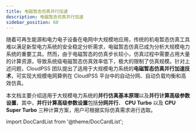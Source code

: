 ```yaml
---
title: 电磁暂态仿真并行加速
description: 电磁暂态仿真并行加速
sidebar_position: 60
---
```



随着可再生能源和电力电子设备在电网中大规模地应用，传统的机电暂态仿真工具难以满足新型电力系统的安全稳定分析需求，电磁暂态仿真已成为分析大规模电力系统的重要工具。然而，由于电磁暂态的仿真步长较小，仿真过程中需要占用大量的计算资源，导致系统级电磁暂态仿真效率低下，极大的限制了仿真规模。针对上述问题，CloudPSS 团队提出了适用于大规模电力系统的**电磁暂态仿真并行加速技术**，可实现大规模电网算例在 CloudPSS 平台中的自动分网、自动负载均衡和高效仿真。

本文档主要介绍适用于大规模电力系统的**并行仿真基本原理**以及**并行计算高级参数设置**，其中，**并行计算高级参数设置**包括**分网并行**、 **CPU Turbo** 以及 **CPU Super Turbo** 三种计算方案，用户可根据实际仿真需求进行选取。


import DocCardList from '@theme/DocCardList';

<DocCardList />
